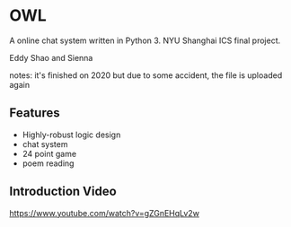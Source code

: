 # OWL

A online chat system written in Python 3.
NYU Shanghai ICS final project.

Eddy Shao and Sienna

notes: it's finished on 2020 but due to some accident, the file is uploaded again

## Features

- Highly-robust logic design
- chat system
- 24 point game 
- poem reading

## Introduction Video

https://www.youtube.com/watch?v=gZGnEHqLv2w


